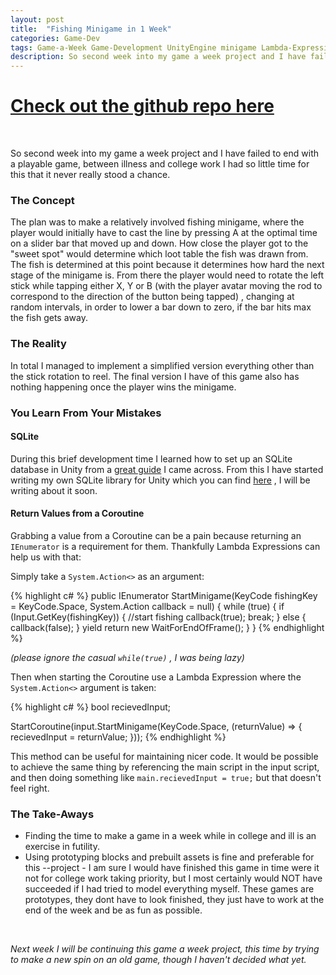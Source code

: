 ```yaml
---
layout: post
title:  "Fishing Minigame in 1 Week"
categories: Game-Dev
tags: Game-a-Week Game-Development UnityEngine minigame Lambda-Expressions Coroutines SQLite
description: So second week into my game a week project and I have failed to end with a playable game...
---
```


# [Check out the github repo here](https://github.com/bwy-dev/1weekFishing)

&nbsp;

So second week into my game a week project and I have failed to end with a playable game, between illness and college work I had so little time for this that it never really stood a chance.

### The Concept

The plan was to make a relatively involved fishing minigame, where the player would initially have to cast the line by pressing A at the optimal time on a slider bar that moved up and down. How close the player got to the "sweet spot" would determine which loot table the fish was drawn from. The fish is determined at this point because it determines how hard the next stage of the minigame is. 
From there the player would need to rotate the left stick while tapping either X, Y or B (with the player avatar moving the rod to correspond to the direction of the button being tapped) , changing at random intervals, in order to lower a bar down to zero, if the bar hits max the fish gets away.

### The Reality

In total I managed to implement a simplified version everything other than the stick rotation to reel. The final version I have of this game also has nothing happening once the player wins the minigame.

### You Learn From Your Mistakes

#### SQLite

During this brief development time I learned how to set up an SQLite database in Unity from a [great guide](https://ornithoptergames.com/how-to-set-up-sqlite-for-unity/) I came across. From this I have started writing my own SQLite library for Unity which you can find [here](https://github.com/bwy-dev/SQLiteUnity3D) , I will be writing about it soon.

#### Return Values from a Coroutine

Grabbing a value from a Coroutine can be a pain because returning an `IEnumerator` is a requirement for them. Thankfully Lambda Expressions can help us with that:

Simply take a `System.Action<>` as an argument:

{% highlight c# %}
public IEnumerator StartMinigame(KeyCode fishingKey = KeyCode.Space, System.Action<bool> callback = null)
{
	while (true)
	{
		if (Input.GetKey(fishingKey))
		{
			//start fishing
			callback(true);
			break;
		}
		else
		{
			callback(false);
		}
		yield return new WaitForEndOfFrame();
	}
}
{% endhighlight %}

*(please ignore the casual `while(true)` , I was being lazy)*

Then when starting the Coroutine use a Lambda Expression where the `System.Action<>` argument is taken:

{% highlight c# %}
bool recievedInput;

StartCoroutine(input.StartMinigame(KeyCode.Space, (returnValue) =>
{
	recievedInput = returnValue;
}));
{% endhighlight %}

This method can be useful for maintaining nicer code. It would be possible to achieve the same thing by referencing the main script in the input script, and then doing something like `main.recievedInput = true;` but that doesn't feel right.

### The Take-Aways

- Finding the time to make a game in a week while in college and ill is an exercise in futility.
- Using prototyping blocks and prebuilt assets is fine and preferable for this --project - I am sure I would have finished this game in time were it not for college work taking priority, but I most certainly would NOT have succeeded if I had tried to model everything myself. These games are prototypes, they dont have to look finished, they just have to work at the end of the week and be as fun as possible.

&nbsp;

*Next week  I will be continuing this game a week project, this time by trying to make a new spin on an old game, though I haven't decided what yet.* 

